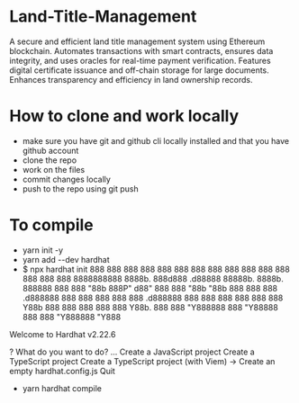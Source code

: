 # Land-Title-Management

A secure and efficient land title management system using Ethereum blockchain. Automates transactions with smart contracts, ensures data integrity, and uses oracles for real-time payment verification. Features digital certificate issuance and off-chain storage for large documents. Enhances transparency and efficiency in land ownership records.

# How to clone and work locally

* make sure you have git and github cli locally installed and that you have github account
* clone the repo
* work on the files
* commit changes locally
* push to the repo using git push

# To compile 

* yarn init -y
* yarn add --dev hardhat
* $ npx hardhat init
888    888                      888 888               888
888    888                      888 888               888
888    888                      888 888               888
8888888888  8888b.  888d888 .d88888 88888b.   8888b.  888888
888    888     "88b 888P"  d88" 888 888 "88b     "88b 888
888    888 .d888888 888    888  888 888  888 .d888888 888
888    888 888  888 888    Y88b 888 888  888 888  888 Y88b.
888    888 "Y888888 888     "Y88888 888  888 "Y888888  "Y888

Welcome to Hardhat v2.22.6

? What do you want to do? …
 Create a JavaScript project
  Create a TypeScript project
  Create a TypeScript project (with Viem)
->  Create an empty hardhat.config.js
  Quit

* yarn hardhat compile